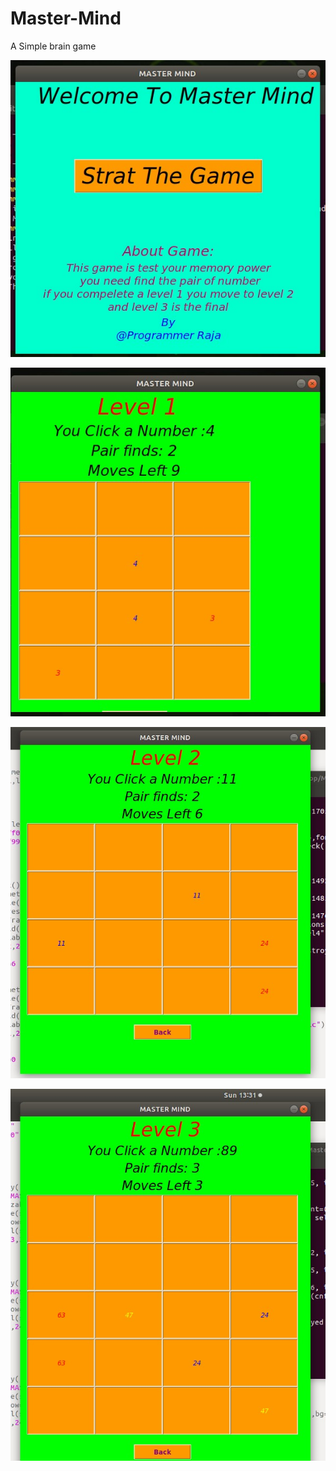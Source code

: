 # Master-Mind
A Simple brain game 







![begin](image/begin.png)

![level1](image/level1.png)



![level2](image/level2.png)



![level3](image/level3.png)
